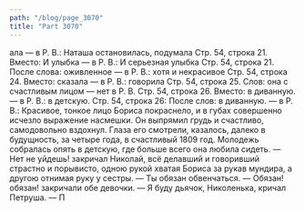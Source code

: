```yaml
---
path: "/blog/page_3070"
title: "Part 3070"
---
```


ала — в Р. В.: Наташа остановилась, подумала
Стр. 54, строка 21.
Вместо: И улыбка — в Р. В.: И серьезная улыбка
Стр. 54, строка 21.
После слова: оживленное — в Р. В.: хотя и некрасивое
Стр. 54, строка 24.
Вместо: сказала — в Р. В.: говорила
Стр. 54, строка 25.
Слов: она с счастливым лицом — нет в Р. В.
Стр. 54, строка 26.
Вместо: в диванную. — в Р. В.: в детскую.
Стр. 54, строка 26:
После слов: в диванную. — в Р. В.:
Красивое, тонкое лицо Бориса покраснело, и в губах совершенно исчезло выражение насмешки. Он выпрямил грудь и счастливо, самодовольно вздохнул. Глаза его смотрели, казалось, далеко в будущность, за четыре года, в счастливый 1809 год. Молодежь собралась опять в детскую, где больше всего она любила сидеть.
— Нет не уйдешь! закричал Николай, всё делавший и говоривший страстно и порывисто, одною рукой хватая Бориса за рукав мундира, а другою отнимая руку у сестры. — Ты обязан обвенчаться.
— Обязан! обязан! закричали обе девочки.
— Я буду дьячок, Николенька, кричал Петруша. — П
